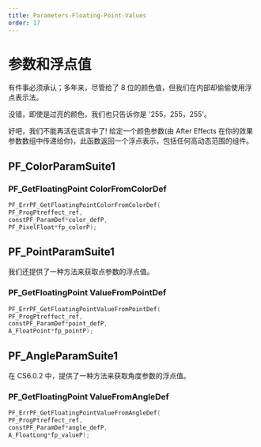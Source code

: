 ```yaml
---
title: Parameters-Floating-Point-Values
order: 17
---
```


# 参数和浮点值

有件事必须承认；多年来，尽管给了 8 位的颜色值，但我们在内部却偷偷使用浮点表示法。

没错，即使是过亮的颜色，我们也只告诉你是 '255，255，255'。

好吧，我们不能再活在谎言中了! 给定一个颜色参数(由 After Effects 在你的效果参数数组中传递给你)，此函数返回一个浮点表示，包括任何高动态范围的组件。

## PF_ColorParamSuite1

### PF_GetFloatingPoint ColorFromColorDef

```cpp
PF_ErrPF_GetFloatingPointColorFromColorDef(
PF_ProgPtreffect_ref,
constPF_ParamDef*color_defP,
PF_PixelFloat*fp_colorP);
```

## PF_PointParamSuite1

我们还提供了一种方法来获取点参数的浮点值。

### PF_GetFloatingPoint ValueFromPointDef

```cpp
PF_ErrPF_GetFloatingPointValueFromPointDef(
PF_ProgPtreffect_ref,
constPF_ParamDef*point_defP,
A_FloatPoint*fp_pointP);
```

## PF_AngleParamSuite1

在 CS6.0.2 中，提供了一种方法来获取角度参数的浮点值。

### PF_GetFloatingPoint ValueFromAngleDef

```cpp
PF_ErrPF_GetFloatingPointValueFromAngleDef(
PF_ProgPtreffect_ref,
constPF_ParamDef*angle_defP,
A_FloatLong*fp_valueP);
```
